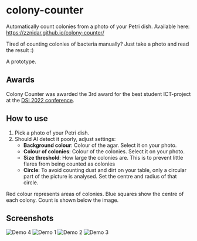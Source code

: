 # colony-counter
Automatically count colonies from a photo of your Petri dish. Available here: https://zznidar.github.io/colony-counter/  

Tired of counting colonies of bacteria manually? Just take a photo and read the result :)  

A prototype.

## Awards
Colony Counter was awarded the 3rd award for the best student ICT-project at the [DSI 2022 conference](https://dsi2022.dsi-konferenca.si/).

## How to use
1. Pick a photo of your Petri dish.
2. Should AI detect it poorly, adjust settings:
    * **Background colour**: Colour of the agar. Select it on your photo.
    * **Colour of colonies**: Colour of the colonies. Select it on your photo.
    * **Size threshold**: How large the colonies are. This is to prevent little flares from being counted as colonies
    * **Circle**: To avoid counting dust and dirt on your table, only a circular part of the picture is analysed. Set the centre and radius of that circle.

Red colour represents areas of colonies. Blue squares show the centre of each colony. Count is shown below the image. 

## Screenshots
![Demo 4](/screenshots/4.jpeg) ![Demo 1](/screenshots/1.jpeg) ![Demo 2](/screenshots/2.jpeg) ![Demo 3](/screenshots/3.jpeg)
